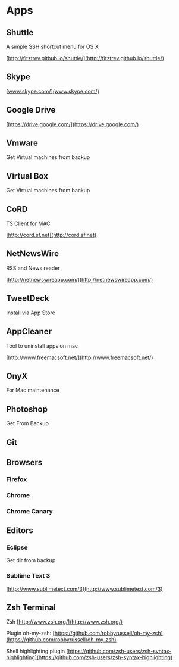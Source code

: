 # Apps

## Shuttle

A simple SSH shortcut menu for OS X

[http://fitztrev.github.io/shuttle/](http://fitztrev.github.io/shuttle/)

## Skype

[www.skype.com/](www.skype.com/)


## Google Drive

[https://drive.google.com/](https://drive.google.com/)

## Vmware

Get Virtual machines from backup

## Virtual Box

Get Virtual machines from backup

## CoRD

TS Client for MAC

[http://cord.sf.net](http://cord.sf.net)

## NetNewsWire

RSS and News reader

[http://netnewswireapp.com/](http://netnewswireapp.com/)

## TweetDeck

Install via App Store

## AppCleaner

Tool to uninstall apps on mac

[http://www.freemacsoft.net/](http://www.freemacsoft.net/)

## OnyX

For Mac maintenance

## Photoshop

Get From Backup

## Git


## Browsers

### Firefox

### Chrome

### Chrome Canary

## Editors

### Eclipse
  
Get dir from backup

### Sublime Text 3

[http://www.sublimetext.com/3](http://www.sublimetext.com/3)


## Zsh Terminal

Zsh [http://www.zsh.org/](http://www.zsh.org/)

Plugin oh-my-zsh:
[https://github.com/robbyrussell/oh-my-zsh](https://github.com/robbyrussell/oh-my-zsh)

Shell highlighting plugin
[https://github.com/zsh-users/zsh-syntax-highlighting](https://github.com/zsh-users/zsh-syntax-highlighting)

